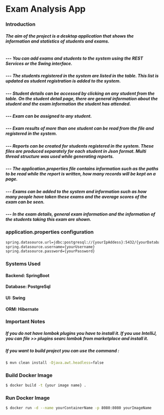 # Exam Analysis App
### Introduction
##### The aim of the project is a desktop application that shows the information and statistics of students and exams. 
#
##### --- You can add exams and students to the system using the REST Services or the Swing interface.
##### --- The students registered in the system are listed in the table. This list is updated as student registration is added to the system.
##### --- Student details can be accessed by clicking on any student from the table. On the student detail page, there are general information about the student and the exam information the student has attended.
##### --- Exam can be assigned to any student.
##### --- Exam results of more than one student can be read from the file and registered in the system.
##### --- Reports can be created for students registered in the system. These files are produced separately for each student in Json format. Multi thread structure was used while generating reports.
##### --- The application.properties file contains information such as the paths to be read while the report is written, how many records will be kept on a page.
##### --- Exams can be added to the system and information such as how many people have taken these exams and the average scores of the exam can be seen.
##### --- In the exam details, general exam information and the information of the students taking this exam are shown.
### application.properties configuration
```sh
spring.datasource.url=jdbc:postgresql://{yourIpAddess}:5432/{yourDatabaseName}
spring.datasource.username={yourUsername}
spring.datasource.password={yourPassword}
```
### Systems Used
#### Backend: SpringBoot
#### Database: PostgreSql
#### UI: Swing
#### ORM: Hibernate

### Important Notes
##### If you do not have lombok plugins you have to install it. If you use IntelliJ, you can file >> plugins searc lombok from marketplace and install it.
##### If you want to build project you can use the command : 
```sh
$ mvn clean install -Djava.awt.headless=false
```

### Build Docker Image
```sh
$ docker build -t {your image name} .
```

### Run Docker Image
```sh
$ docker run -d --name yourContainerName -p 8080:8080 yourImageName
```
